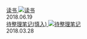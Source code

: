 <div class="card">
    <a href="book/index.md" style="display:block">
        读书
        <img src="http://hbfile.b0.upaiyun.com/img/home/banner/1dc63d4edec4996871a44f5d7e8c9cde361d53989b246" class="card-img" alt="读书" />
        <a class="card-time">2018.06.19</a>
    </a>
</div>

<div class="card">
    <a href="docs/computer.md" style="display:block">
        待整理笔记(慎入)
        <img src="http://hbfile.b0.upaiyun.com/img/home/banner/1bc004d49cb173857cf75507141a33a0070e7a831040a6" class="card-img" alt="待整理笔记" />
        <a class="card-time">2018.03.28</a>
    </a>
</div>

